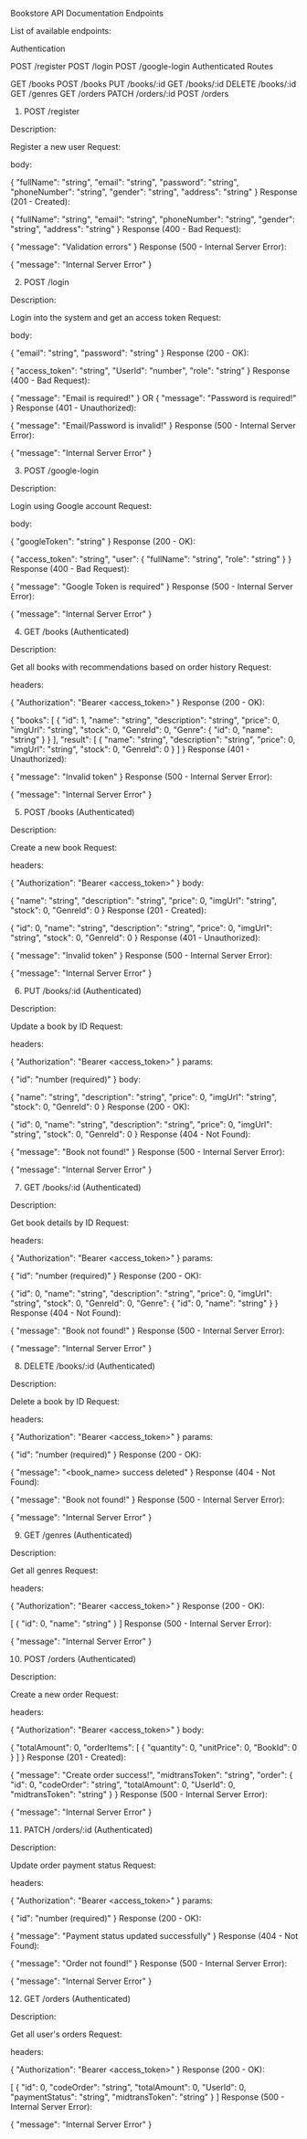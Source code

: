 Bookstore API Documentation
Endpoints

List of available endpoints:

Authentication

POST /register
POST /login
POST /google-login
Authenticated Routes

GET /books
POST /books
PUT /books/:id
GET /books/:id
DELETE /books/:id
GET /genres
GET /orders
PATCH /orders/:id
POST /orders
 

1. POST /register

Description:

Register a new user
Request:

body:

{
  "fullName": "string",
  "email": "string",
  "password": "string",
  "phoneNumber": "string",
  "gender": "string",
  "address": "string"
}
Response (201 - Created):


{
  "fullName": "string",
  "email": "string",
  "phoneNumber": "string",
  "gender": "string",
  "address": "string"
}
Response (400 - Bad Request):


{
  "message": "Validation errors"
}
Response (500 - Internal Server Error):


{
  "message": "Internal Server Error"
}

2. POST /login

Description:

Login into the system and get an access token
Request:

body:

{
  "email": "string",
  "password": "string"
}
Response (200 - OK):


{
  "access_token": "string",
  "UserId": "number",
  "role": "string"
}
Response (400 - Bad Request):


{
  "message": "Email is required!"
}
OR
{
  "message": "Password is required!"
}
Response (401 - Unauthorized):


{
  "message": "Email/Password is invalid!"
}
Response (500 - Internal Server Error):


{
  "message": "Internal Server Error"
}

3. POST /google-login

Description:

Login using Google account
Request:

body:

{
  "googleToken": "string"
}
Response (200 - OK):


{
  "access_token": "string",
  "user": {
    "fullName": "string",
    "role": "string"
  }
}
Response (400 - Bad Request):


{
  "message": "Google Token is required"
}
Response (500 - Internal Server Error):


{
  "message": "Internal Server Error"
}

4. GET /books (Authenticated)

Description:

Get all books with recommendations based on order history
Request:

headers:

{
  "Authorization": "Bearer <access_token>"
}
Response (200 - OK):


{
  "books": [
    {
      "id": 1,
      "name": "string",
      "description": "string",
      "price": 0,
      "imgUrl": "string",
      "stock": 0,
      "GenreId": 0,
      "Genre": {
        "id": 0,
        "name": "string"
      }
    }
  ],
  "result": [
    {
      "name": "string",
      "description": "string",
      "price": 0,
      "imgUrl": "string",
      "stock": 0,
      "GenreId": 0
    }
  ]
}
Response (401 - Unauthorized):


{
  "message": "Invalid token"
}
Response (500 - Internal Server Error):


{
  "message": "Internal Server Error"
}

5. POST /books (Authenticated)

Description:

Create a new book
Request:

headers:

{
  "Authorization": "Bearer <access_token>"
}
body:

{
  "name": "string",
  "description": "string",
  "price": 0,
  "imgUrl": "string",
  "stock": 0,
  "GenreId": 0
}
Response (201 - Created):


{
  "id": 0,
  "name": "string",
  "description": "string",
  "price": 0,
  "imgUrl": "string",
  "stock": 0,
  "GenreId": 0
}
Response (401 - Unauthorized):


{
  "message": "Invalid token"
}
Response (500 - Internal Server Error):


{
  "message": "Internal Server Error"
}

6. PUT /books/:id (Authenticated)

Description:

Update a book by ID
Request:

headers:

{
  "Authorization": "Bearer <access_token>"
}
params:

{
  "id": "number (required)"
}
body:

{
  "name": "string",
  "description": "string",
  "price": 0,
  "imgUrl": "string",
  "stock": 0,
  "GenreId": 0
}
Response (200 - OK):


{
  "id": 0,
  "name": "string",
  "description": "string",
  "price": 0,
  "imgUrl": "string",
  "stock": 0,
  "GenreId": 0
}
Response (404 - Not Found):


{
  "message": "Book not found!"
}
Response (500 - Internal Server Error):


{
  "message": "Internal Server Error"
}

7. GET /books/:id (Authenticated)

Description:

Get book details by ID
Request:

headers:

{
  "Authorization": "Bearer <access_token>"
}
params:

{
  "id": "number (required)"
}
Response (200 - OK):


{
  "id": 0,
  "name": "string",
  "description": "string",
  "price": 0,
  "imgUrl": "string",
  "stock": 0,
  "GenreId": 0,
  "Genre": {
    "id": 0,
    "name": "string"
  }
}
Response (404 - Not Found):


{
  "message": "Book not found!"
}
Response (500 - Internal Server Error):


{
  "message": "Internal Server Error"
}

8. DELETE /books/:id (Authenticated)

Description:

Delete a book by ID
Request:

headers:

{
  "Authorization": "Bearer <access_token>"
}
params:

{
  "id": "number (required)"
}
Response (200 - OK):


{
  "message": "<book_name> success deleted"
}
Response (404 - Not Found):


{
  "message": "Book not found!"
}
Response (500 - Internal Server Error):


{
  "message": "Internal Server Error"
}

9. GET /genres (Authenticated)

Description:

Get all genres
Request:

headers:

{
  "Authorization": "Bearer <access_token>"
}
Response (200 - OK):


[
  {
    "id": 0,
    "name": "string"
  }
]
Response (500 - Internal Server Error):


{
  "message": "Internal Server Error"
}

10. POST /orders (Authenticated)

Description:

Create a new order
Request:

headers:

{
  "Authorization": "Bearer <access_token>"
}
body:

{
  "totalAmount": 0,
  "orderItems": [
    {
      "quantity": 0,
      "unitPrice": 0,
      "BookId": 0
    }
  ]
}
Response (201 - Created):


{
  "message": "Create order success!",
  "midtransToken": "string",
  "order": {
    "id": 0,
    "codeOrder": "string",
    "totalAmount": 0,
    "UserId": 0,
    "midtransToken": "string"
  }
}
Response (500 - Internal Server Error):


{
  "message": "Internal Server Error"
}

11. PATCH /orders/:id (Authenticated)

Description:

Update order payment status
Request:

headers:

{
  "Authorization": "Bearer <access_token>"
}
params:

{
  "id": "number (required)"
}
Response (200 - OK):


{
  "message": "Payment status updated successfully"
}
Response (404 - Not Found):


{
  "message": "Order not found!"
}
Response (500 - Internal Server Error):


{
  "message": "Internal Server Error"
}

12. GET /orders (Authenticated)

Description:

Get all user's orders
Request:

headers:

{
  "Authorization": "Bearer <access_token>"
}
Response (200 - OK):


[
  {
    "id": 0,
    "codeOrder": "string",
    "totalAmount": 0,
    "UserId": 0,
    "paymentStatus": "string",
    "midtransToken": "string"
  }
]
Response (500 - Internal Server Error):


{
  "message": "Internal Server Error"
}